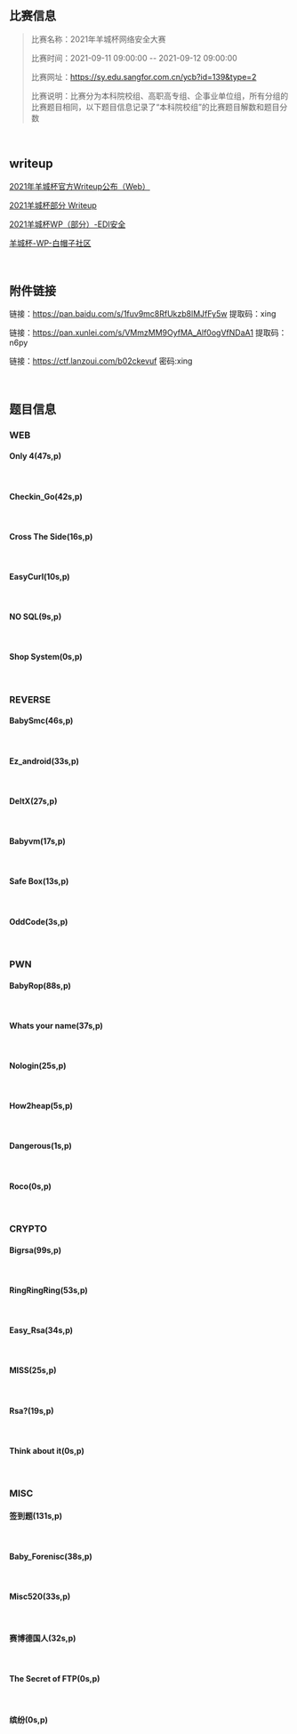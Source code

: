 ## 比赛信息

> 比赛名称：2021年羊城杯网络安全大赛
>
> 比赛时间：2021-09-11 09:00:00 -- 2021-09-12 09:00:00
>
> 比赛网址：https://sy.edu.sangfor.com.cn/ycb?id=139&type=2
>
> 比赛说明：比赛分为本科院校组、高职高专组、企事业单位组，所有分组的比赛题目相同，以下题目信息记录了“本科院校组”的比赛题目解数和题目分数

<br/>

## writeup

[2021年羊城杯官方Writeup公布（Web）](https://mp.weixin.qq.com/s/BqLTX3au1GIPn3cz9xZISA)

[2021羊城杯部分 Writeup](https://tari.moe/2021/09/12/2021ycb/index.html)

[2021羊城杯WP（部分）-EDI安全](https://mp.weixin.qq.com/s/V-VU5CJK6xYIeRT7gVt4cg)

[羊城杯-WP-白帽子社区](https://mp.weixin.qq.com/s/3lDA3irmycrfCiqTJGZ7Ag)

<br/>

## 附件链接

链接：https://pan.baidu.com/s/1fuv9mc8RfUkzb8lMJfFy5w 提取码：xing

链接：https://pan.xunlei.com/s/VMmzMM9OyfMA_Alf0ogVfNDaA1 提取码：n6py

链接：https://ctf.lanzoui.com/b02ckevuf 密码:xing

<br/>

## 题目信息

### WEB

#### Only 4(47s,p)

<br/>

#### Checkin_Go(42s,p)

<br/>

#### Cross The Side(16s,p)

<br/>

#### EasyCurl(10s,p)

<br/>

#### NO SQL(9s,p)

<br/>

#### Shop System(0s,p)

<br/>

### REVERSE

#### BabySmc(46s,p)

<br/>

#### Ez_android(33s,p)

<br/>

#### DeltX(27s,p)

<br/>

#### Babyvm(17s,p)

<br/>

#### Safe Box(13s,p)

<br/>

#### OddCode(3s,p)

<br/>

### PWN

#### BabyRop(88s,p)

<br/>

####  Whats your name(37s,p)

<br/>

#### Nologin(25s,p)

<br/>

#### How2heap(5s,p)

<br/>

#### Dangerous(1s,p)

<br/>

#### Roco(0s,p)

<br/>

### CRYPTO

#### Bigrsa(99s,p)

<br/>

#### RingRingRing(53s,p)

<br/>

#### Easy_Rsa(34s,p)

<br/>

#### MISS(25s,p)

<br/>

#### Rsa?(19s,p)

<br/>

#### Think about it(0s,p)

<br/>

### MISC

#### 签到题(131s,p)

<br/>

#### Baby_Forenisc(38s,p)

<br/>

#### Misc520(33s,p)

<br/>

#### 赛博德国人(32s,p)

<br/>

#### The Secret of FTP(0s,p)

<br/>

#### 缤纷(0s,p)

